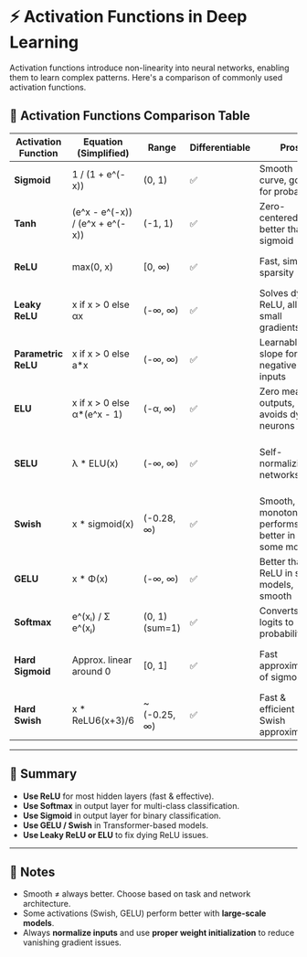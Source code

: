 # ⚡ Activation Functions in Deep Learning

Activation functions introduce non-linearity into neural networks, enabling them to learn complex patterns. Here's a comparison of commonly used activation functions.

## 🔢 Activation Functions Comparison Table

| Activation Function | Equation (Simplified)       | Range           | Differentiable | Pros                                                    | Cons                                                   | Use Cases                              |
|---------------------|-----------------------------|------------------|----------------|---------------------------------------------------------|--------------------------------------------------------|----------------------------------------|
| **Sigmoid**         | 1 / (1 + e^(-x))            | (0, 1)           | ✅              | Smooth curve, good for probability                      | Vanishing gradient, slow convergence                   | Binary classification (output layer)   |
| **Tanh**            | (e^x - e^(-x)) / (e^x + e^(-x)) | (-1, 1)       | ✅              | Zero-centered, better than sigmoid                      | Vanishing gradient, slow learning                      | Hidden layers in shallow networks      |
| **ReLU**            | max(0, x)                   | [0, ∞)           | ✅              | Fast, simple, sparsity                                 | Dying ReLU problem                                     | CNNs, general hidden layers            |
| **Leaky ReLU**      | x if x > 0 else αx          | (-∞, ∞)          | ✅              | Solves dying ReLU, allows small gradients               | May still be unstable                                 | Deep networks with dying ReLU issue    |
| **Parametric ReLU** | x if x > 0 else a*x         | (-∞, ∞)          | ✅              | Learnable slope for negative inputs                    | Risk of overfitting if not regularized                 | Advanced deep networks                 |
| **ELU**             | x if x > 0 else α*(e^x - 1) | (-α, ∞)          | ✅              | Zero mean outputs, avoids dying neurons                 | Slower computation than ReLU                          | Complex networks, image tasks          |
| **SELU**            | λ * ELU(x)                  | (-∞, ∞)          | ✅              | Self-normalizing networks                              | Requires careful initialization and architecture       | Self-normalizing deep nets             |
| **Swish**           | x * sigmoid(x)              | (-0.28, ∞)       | ✅              | Smooth, non-monotonic, performs better in some models   | Slower to compute                                     | Transformers, deep CNNs, BERT          |
| **GELU**            | x * Φ(x)                    | (-∞, ∞)          | ✅              | Better than ReLU in some models, smooth                | Computation-intensive                                 | BERT, Transformers, NLP                |
| **Softmax**         | e^(xᵢ) / Σ e^(xⱼ)           | (0, 1) (sum=1)   | ✅              | Converts logits to probabilities                       | Not used in hidden layers                             | Multi-class classification (output)    |
| **Hard Sigmoid**    | Approx. linear around 0     | [0, 1]           | ✅              | Fast approximation of sigmoid                          | Less accurate, not smooth                             | Lightweight models, mobile devices     |
| **Hard Swish**      | x * ReLU6(x+3)/6            | ~(-0.25, ∞)      | ✅              | Fast & efficient Swish approximation                   | Less precise than Swish                               | MobileNetV3, edge devices              |

---

## 🧠 Summary

- **Use ReLU** for most hidden layers (fast & effective).
- **Use Softmax** in output layer for multi-class classification.
- **Use Sigmoid** in output layer for binary classification.
- **Use GELU / Swish** in Transformer-based models.
- **Use Leaky ReLU or ELU** to fix dying ReLU issues.

---

## 📌 Notes

- Smooth ≠ always better. Choose based on task and network architecture.
- Some activations (Swish, GELU) perform better with **large-scale models**.
- Always **normalize inputs** and use **proper weight initialization** to reduce vanishing gradient issues.


